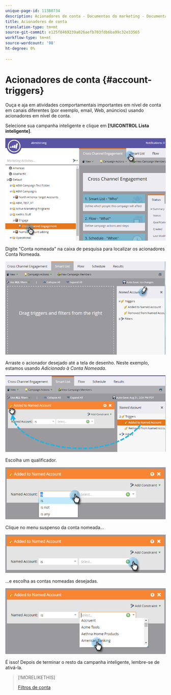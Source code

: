 ```yaml
---
unique-page-id: 11380734
description: Acionadores de conta - Documentos do marketing - Documentação do produto
title: Acionadores de conta
translation-type: tm+mt
source-git-commit: e125f8469239a026aefb703fdb6ba99c32e33565
workflow-type: tm+mt
source-wordcount: '98'
ht-degree: 0%

---
```



# Acionadores de conta {#account-triggers}

Ouça e aja em atividades comportamentais importantes em nível de conta em canais diferentes (por exemplo, email, Web, anúncios) usando acionadores em nível de conta.

Selecione sua campanha inteligente e clique em **[!UICONTROL Lista inteligente]**.

![](assets/one-1.png)

Digite &quot;Conta nomeada&quot; na caixa de pesquisa para localizar os acionadores Conta Nomeada.

![](assets/two-1.png)

Arraste o acionador desejado até a tela de desenho. Neste exemplo, estamos usando _Adicionado à Conta Nomeada_.

![](assets/three-1.png)

Escolha um qualificador.

![](assets/four-1.png)

Clique no menu suspenso da conta nomeada...

![](assets/five-1.png)

...e escolha as contas nomeadas desejadas.

![](assets/six-1.png)

É isso! Depois de terminar o resto da campanha inteligente, lembre-se de ativá-la.

>[!MORELIKETHIS]
>
>[Filtros de conta](/help/marketo/product-docs/account-based-marketing/engage/account-filters.md)
